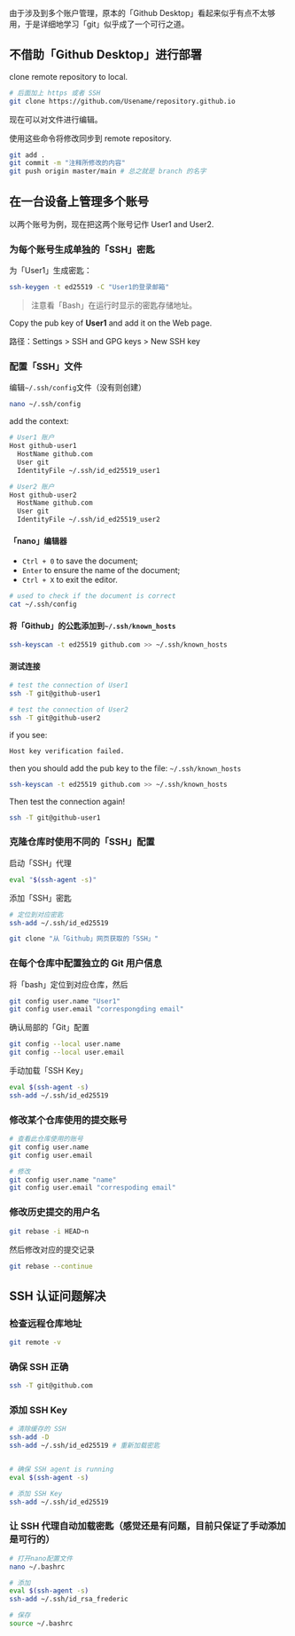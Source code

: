 由于涉及到多个账户管理，原本的「Github Desktop」看起来似乎有点不太够用，于是详细地学习「git」似乎成了一个可行之道。

## 不借助「Github Desktop」进行部署

clone remote repository to local.

```bash
# 后面加上 https 或者 SSH
git clone https://github.com/Usename/repository.github.io
```

现在可以对文件进行编辑。

使用这些命令将修改同步到 remote repository.

```bash
git add .
git commit -m "注释所修改的内容"
git push origin master/main # 总之就是 branch 的名字
```

## 在一台设备上管理多个账号

以两个账号为例，现在把这两个账号记作 User1 and User2.

### 为每个账号生成单独的「SSH」密匙

为「User1」生成密匙：

```bash
ssh-keygen -t ed25519 -C "User1的登录邮箱"
```

>注意看「Bash」在运行时显示的密匙存储地址。

Copy the pub key of **User1** and add it on the Web page.

路径：Settings > SSH and GPG keys > New SSH key

### 配置「SSH」文件

编辑`~/.ssh/config`文件（没有则创建）
```bash
nano ~/.ssh/config
```

add the context:
```bash
# User1 账户
Host github-user1
  HostName github.com
  User git
  IdentityFile ~/.ssh/id_ed25519_user1

# User2 账户
Host github-user2
  HostName github.com
  User git
  IdentityFile ~/.ssh/id_ed25519_user2
```

#### 「nano」编辑器

- `Ctrl + 0` to save the document;
- `Enter` to ensure the name of the document;
- `Ctrl + X` to exit the editor.

```bash
# used to check if the document is correct
cat ~/.ssh/config
```

#### 将「Github」的公匙添加到`~/.ssh/known_hosts`

```bash
ssh-keyscan -t ed25519 github.com >> ~/.ssh/known_hosts
```

#### 测试连接

```bash
# test the connection of User1
ssh -T git@github-user1

# test the connection of User2
ssh -T git@github-user2
```

if you see:
```bash
Host key verification failed.
```

then you should add the pub key to the file: `~/.ssh/known_hosts`
```bash
ssh-keyscan -t ed25519 github.com >> ~/.ssh/known_hosts
```

Then test the connection again!
```bash
ssh -T git@github-user1
```

### 克隆仓库时使用不同的「SSH」配置

启动「SSH」代理
```bash
eval "$(ssh-agent -s)"
```

添加「SSH」密匙
```bash
# 定位到对应密匙
ssh-add ~/.ssh/id_ed25519
```

```bash
git clone "从「Github」网页获取的「SSH」"
```

### 在每个仓库中配置独立的 Git 用户信息

将「bash」定位到对应仓库，然后
```bash
git config user.name "User1"
git config user.email "correspongding email"
```

确认局部的「Git」配置
```bash
git config --local user.name
git config --local user.email
```

手动加载「SSH Key」
```bash
eval $(ssh-agent -s)
ssh-add ~/.ssh/id_ed25519
```

### 修改某个仓库使用的提交账号

```bash
# 查看此仓库使用的账号
git config user.name
git config user.email

# 修改
git config user.name "name"
git config user.email "correspoding email"
```

### 修改历史提交的用户名

```bash
git rebase -i HEAD~n
```

然后修改对应的提交记录

```bash
git rebase --continue
```

## SSH 认证问题解决

### 检查远程仓库地址

```bash
git remote -v
```

### 确保 SSH 正确

```bash
ssh -T git@github.com
```

### 添加 SSH Key
```bash
# 清除缓存的 SSH
ssh-add -D
ssh-add ~/.ssh/id_ed25519 # 重新加载密匙


# 确保 SSH agent is running
eval $(ssh-agent -s)

# 添加 SSH Key
ssh-add ~/.ssh/id_ed25519
```
### 让 SSH 代理自动加载密匙（感觉还是有问题，目前只保证了手动添加是可行的）

```bash
# 打开nano配置文件
nano ~/.bashrc

# 添加
eval $(ssh-agent -s)
ssh-add ~/.ssh/id_rsa_frederic

# 保存
source ~/.bashrc
```